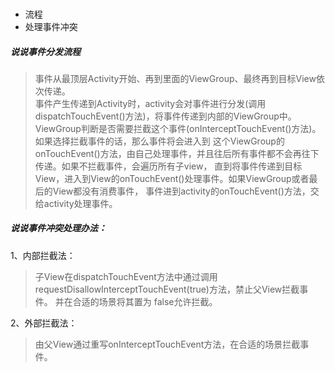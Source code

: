 
###
* 流程
* 处理事件冲突

##### 说说事件分发流程
> 事件从最顶层Activity开始、再到里面的ViewGroup、最终再到目标View依次传递。   
> 事件产生传递到Activity时，activity会对事件进行分发(调用dispatchTouchEvent()方法)，将事件传递到内部的ViewGroup中。
> ViewGroup判断是否需要拦截这个事件(onInterceptTouchEvent()方法)。如果选择拦截事件的话，那么事件将会进入到
> 这个ViewGroup的onTouchEvent()方法，由自己处理事件，并且往后所有事件都不会再往下传递。如果不拦截事件，会遍历所有子view，
> 直到将事件传递到目标View，进入到View的onTouchEvent()处理事件。如果ViewGroup或者最后的View都没有消费事件，
> 事件进到activity的onTouchEvent()方法，交给activity处理事件。


##### 说说事件冲突处理办法：
1、内部拦截法：
> 子View在dispatchTouchEvent方法中通过调用requestDisallowInterceptTouchEvent(true)方法，禁止父View拦截事件。
> 并在合适的场景将其置为 false允许拦截。

2、外部拦截法：
> 由父View通过重写onInterceptTouchEvent方法，在合适的场景拦截事件。